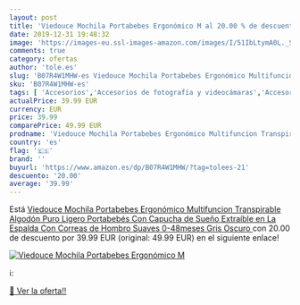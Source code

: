 ```yaml
---
layout: post
title: 'Viedouce Mochila Portabebes Ergonómico M al 20.00 % de descuento'
date: 2019-12-31 19:48:32
image: 'https://images-eu.ssl-images-amazon.com/images/I/51IbLtymA0L._SL400_.jpg'
comments: true
category: ofertas
author: 'tole.es'
slug: 'B07R4W1MHW-es Viedouce Mochila Portabebes Ergonómico Multifuncion...'
sku: 'B07R4W1MHW-es'
tags: [ 'Accesorios','Accesorios de fotografía y videocámaras','Accesorios para portátiles y netbooks','Bolsas y fundas para cámaras compactas','Bolsas y fundas para cámaras digitales','Bolsas y fundas para cámaras,  videocámaras y prismáticos','Bolsas y fundas para portátiles y netbooks','Electrónica','Fotografía y videocámaras','Informática','Mochilas para portátiles y netbooks','mochila', ]
actualPrice: 39.99 EUR
currency: EUR
price: 39.99
comparePrice: 49.99 EUR
prodname: 'Viedouce Mochila Portabebes Ergonómico Multifuncion Transpirable Algodón Puro Ligero Portabebés Con Capucha de Sueño Extraíble en La Espalda Con Correas de Hombro Suaves  0-48meses   Gris Oscuro '
country: 'es'
flag: '🇪🇸'
brand: ''
buyurl: 'https://www.amazon.es/dp/B07R4W1MHW/?tag=tolees-21'
descuento: '20.00'
average: '39.99'
---
```


Está [Viedouce Mochila Portabebes Ergonómico Multifuncion Transpirable Algodón Puro Ligero Portabebés Con Capucha de Sueño Extraíble en La Espalda Con Correas de Hombro Suaves  0-48meses   Gris Oscuro ](https://www.amazon.es/dp/B07R4W1MHW/?tag=tolees-21) con 20.00 de descuento por 39.99 EUR (original: 49.99 EUR) en el siguiente enlace!

[![Viedouce Mochila Portabebes Ergonómico M](https://images-eu.ssl-images-amazon.com/images/I/51IbLtymA0L._SL400_.jpg)](https://www.amazon.es/dp/B07R4W1MHW/?tag=tolees-21)

ℹ️:


[🛒 Ver la oferta!!](https://www.amazon.es/dp/B07R4W1MHW/?tag=tolees-21)
